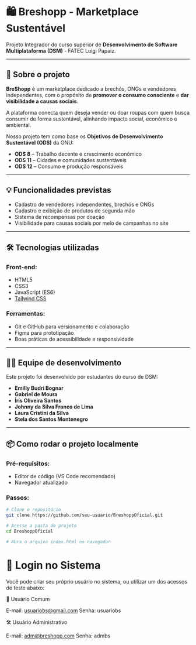 # 🛍️ Breshopp - Marketplace Sustentável 

Projeto Integrador do curso superior de **Desenvolvimento de Software Multiplataforma (DSM)** - FATEC Luigi Papaiz.

---

## 🌱 Sobre o projeto

**BreShopp** é um marketplace dedicado a brechós, ONGs e vendedores independentes, com o propósito de **promover o consumo consciente** e **dar visibilidade a causas sociais**.

A plataforma conecta quem deseja vender ou doar roupas com quem busca consumir de forma sustentável, alinhando impacto social, econômico e ambiental.

Nosso projeto tem como base os **Objetivos de Desenvolvimento Sustentável (ODS)** da ONU:

- **ODS 8** – Trabalho decente e crescimento econômico  
- **ODS 11** – Cidades e comunidades sustentáveis  
- **ODS 12** – Consumo e produção responsáveis  

---

## 💡 Funcionalidades previstas

- Cadastro de vendedores independentes, brechós e ONGs  
- Cadastro e exibição de produtos de segunda mão  
- Sistema de recompensas por doação  
- Visibilidade para causas sociais por meio de campanhas no site  

---

## 🛠️ Tecnologias utilizadas

### Front-end:
- HTML5  
- CSS3  
- JavaScript (ES6)  
- [Tailwind CSS](https://tailwindcss.com/)  

### Ferramentas:
- Git e GitHub para versionamento e colaboração  
- Figma para prototipação   
- Boas práticas de acessibilidade e responsividade  

---

## 👨‍💻 Equipe de desenvolvimento

Este projeto foi desenvolvido por estudantes do curso de DSM:

- **Emilly Budri Bognar**  
- **Gabriel de Moura**  
- **Íris Oliveira Santos**  
- **Johnny da Silva Franco de Lima**  
- **Laura Cristini da Silva**  
- **Stela dos Santos Montenegro**  

---

## 📦 Como rodar o projeto localmente

### Pré-requisitos:
- Editor de código (VS Code recomendado)  
- Navegador atualizado  

### Passos:

```bash
# Clone o repositório
git clone https://github.com/seu-usuario/BreshoppOficial.git

# Acesse a pasta do projeto
cd BreshoppOficial

# Abra o arquivo index.html no navegador
```


# 🔐 Login no Sistema
Você pode criar seu próprio usuário no sistema, ou utilizar um dos acessos de teste abaixo:

👤 Usuário Comum

E-mail: usuariobs@gmail.com
Senha: usuariobs

🛠️ Usuário Administrativo

E-mail: adm@breshopp.com
Senha: admbs
